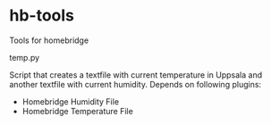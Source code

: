 # hb-tools
Tools for homebridge

temp.py

Script that creates a textfile with current temperature in Uppsala and another textfile with current humidity. Depends on following plugins: 

- Homebridge Humidity File
- Homebridge Temperature File